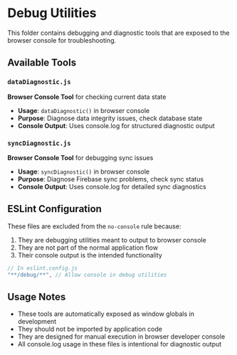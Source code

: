 # Debug Utilities

This folder contains debugging and diagnostic tools that are exposed to the browser console for troubleshooting.

## Available Tools

### `dataDiagnostic.js`
**Browser Console Tool** for checking current data state
- **Usage**: `dataDiagnostic()` in browser console
- **Purpose**: Diagnose data integrity issues, check database state
- **Console Output**: Uses console.log for structured diagnostic output

### `syncDiagnostic.js`  
**Browser Console Tool** for debugging sync issues
- **Usage**: `syncDiagnostic()` in browser console
- **Purpose**: Diagnose Firebase sync problems, check sync status
- **Console Output**: Uses console.log for detailed sync diagnostics


## ESLint Configuration

These files are excluded from the `no-console` rule because:
1. They are debugging utilities meant to output to browser console
2. They are not part of the normal application flow
3. Their console output is the intended functionality

```js
// In eslint.config.js
"**/debug/**", // Allow console in debug utilities
```

## Usage Notes

- These tools are automatically exposed as window globals in development
- They should not be imported by application code
- They are designed for manual execution in browser developer console
- All console.log usage in these files is intentional for diagnostic output